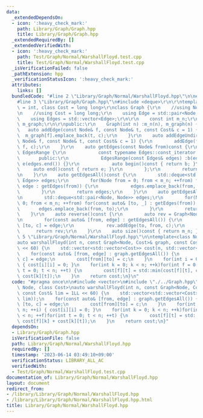 ```yaml
---
data:
  _extendedDependsOn:
  - icon: ':heavy_check_mark:'
    path: Library/Graph/Graph.hpp
    title: Library/Graph/Graph.hpp
  _extendedRequiredBy: []
  _extendedVerifiedWith:
  - icon: ':heavy_check_mark:'
    path: Test/Graph/Normal/WarshallFloyd.test.cpp
    title: Test/Graph/Normal/WarshallFloyd.test.cpp
  _isVerificationFailed: false
  _pathExtension: hpp
  _verificationStatusIcon: ':heavy_check_mark:'
  attributes:
    links: []
  bundledCode: "#line 2 \"Library/Graph/Normal/WarshallFloyd.hpp\"\n\n#include <vector>\n\
    #line 3 \"Library/Graph/Graph.hpp\"\n#include <deque>\r\n\r\ntemplate<class Node\
    \ = int, class Cost = long long>\r\nclass Graph {\r\n    //using Node = int;\r\
    \n    //using Cost = long long;\r\n    using Edge = std::pair<Node, Cost>;\r\n\
    \    using Edges = std::vector<Edge>;\r\n\r\n    const int m_n;\r\n    std::vector<Edges>\
    \ m_graph;\r\n\r\npublic:\r\n    Graph(int n) :m_n(n), m_graph(n) {}\r\n\r\n \
    \   auto addEdge(const Node& f, const Node& t, const Cost& c = 1) {\r\n      \
    \  m_graph[f].emplace_back(t, c);\r\n    }\r\n    auto addEdgeUndirected(const\
    \ Node& f, const Node& t, const Cost& c = 1) {\r\n        addEdge(f, t, c); addEdge(t,\
    \ f, c);\r\n    }\r\n    auto getEdges(const Node& from)const {\r\n        class\
    \ EdgesRange {\r\n            const typename Edges::const_iterator b, e;\r\n \
    \       public:\r\n            EdgesRange(const Edges& edges) :b(edges.begin()),\
    \ e(edges.end()) {}\r\n            auto begin()const { return b; }\r\n       \
    \     auto end()const { return e; }\r\n        };\r\n        return EdgesRange(m_graph[from]);\r\
    \n    }\r\n    auto getEdgesAll()const {\r\n        std::deque<std::pair<Node,\
    \ Edge>> edges;\r\n        for(Node from = 0; from < m_n; ++from) for(const auto&\
    \ edge : getEdges(from)) {\r\n            edges.emplace_back(from, edge);\r\n\
    \        }\r\n        return edges;\r\n    }\r\n    auto getEdgesAll2()const {\r\
    \n        std::deque<std::pair<Node, Node>> edges;\r\n        for(Node from =\
    \ 0; from < m_n; ++from) for(const auto& [to, _] : getEdges(from)) {\r\n     \
    \       edges.emplace_back(from, to);\r\n        }\r\n        return edges;\r\n\
    \    }\r\n    auto reverse()const {\r\n        auto rev = Graph<Node, Cost>(m_n);\r\
    \n        for(const auto& [from, edge] : getEdgesAll()) {\r\n            auto\
    \ [to, c] = edge;\r\n            rev.addEdge(to, from, c);\r\n        }\r\n  \
    \      return rev;\r\n    }\r\n    auto size()const { return m_n; };\r\n};\n#line\
    \ 5 \"Library/Graph/Normal/WarshallFloyd.hpp\"\n\ntemplate<class Node, class Cost>\n\
    auto warshallFloyd(int n, const Graph<Node, Cost>& graph, const Cost& lim = 1LL\
    \ << 60) {\n    std::vector<std::vector<Cost>> cost(n, std::vector<Cost>(n, lim));\n\
    \    for(const auto& [from, edge] : graph.getEdgesAll()) {\n        auto [to,\
    \ c] = edge;\n        cost[from][to] = c;\n    }\n    for(int i = 0; i < n; ++i)\
    \ { cost[i][i] = 0; }\n    for(int k = 0; k < n; ++k)for(int f = 0; f < n; ++f)for(int\
    \ t = 0; t < n; ++t) {\n        cost[f][t] = std::min(cost[f][t], cost[f][k] +\
    \ cost[k][t]);\n    }\n    return cost;\n}\n"
  code: "#pragma once\n\n#include <vector>\n#include \"./../Graph.hpp\"\n\ntemplate<class\
    \ Node, class Cost>\nauto warshallFloyd(int n, const Graph<Node, Cost>& graph,\
    \ const Cost& lim = 1LL << 60) {\n    std::vector<std::vector<Cost>> cost(n, std::vector<Cost>(n,\
    \ lim));\n    for(const auto& [from, edge] : graph.getEdgesAll()) {\n        auto\
    \ [to, c] = edge;\n        cost[from][to] = c;\n    }\n    for(int i = 0; i <\
    \ n; ++i) { cost[i][i] = 0; }\n    for(int k = 0; k < n; ++k)for(int f = 0; f\
    \ < n; ++f)for(int t = 0; t < n; ++t) {\n        cost[f][t] = std::min(cost[f][t],\
    \ cost[f][k] + cost[k][t]);\n    }\n    return cost;\n}"
  dependsOn:
  - Library/Graph/Graph.hpp
  isVerificationFile: false
  path: Library/Graph/Normal/WarshallFloyd.hpp
  requiredBy: []
  timestamp: '2023-06-14 03:49:10+09:00'
  verificationStatus: LIBRARY_ALL_AC
  verifiedWith:
  - Test/Graph/Normal/WarshallFloyd.test.cpp
documentation_of: Library/Graph/Normal/WarshallFloyd.hpp
layout: document
redirect_from:
- /library/Library/Graph/Normal/WarshallFloyd.hpp
- /library/Library/Graph/Normal/WarshallFloyd.hpp.html
title: Library/Graph/Normal/WarshallFloyd.hpp
---
```

